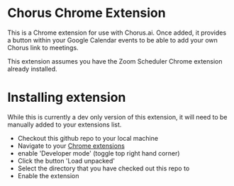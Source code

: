 # Chorus Chrome Extension

This is a Chrome extension for use with Chorus.ai. Once added, it provides a button within your Google Calendar events to be able to add your own Chorus link to meetings.

This extension assumes you have the Zoom Scheduler Chrome extension already installed.

# Installing extension

While this is currently a dev only version of this extension, it will need to be manually added to your extensions list.

- Checkout this github repo to your local machine
- Navigate to your [Chrome extensions](chrome://extensions/)
- enable 'Developer mode' (toggle top right hand corner)
- Click the button 'Load unpacked'
- Select the directory that you have checked out this repo to
- Enable the extension
